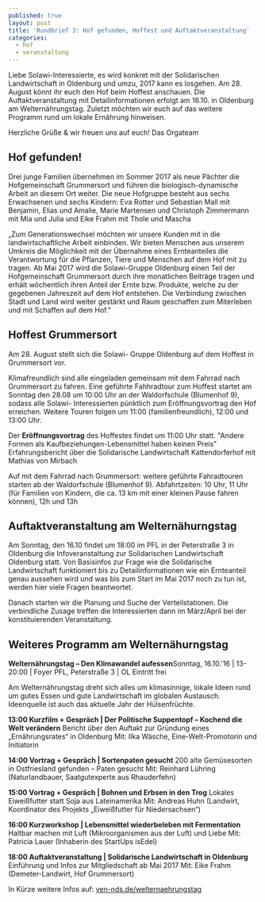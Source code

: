 ```yaml
---
published: true
layout: post
title: 'Rundbrief 3: Hof gefunden, Hoffest und Auftaktveranstaltung'
categories:
  - hof
  - veranstaltung
---
```

Liebe Solawi-Interessierte,
es wird konkret mit der Solidarischen Landwirtschaft in Oldenburg und umzu, 2017 kann es losgehen. Am 28. August könnt ihr euch den Hof beim Hoffest anschauen. Die Auftaktveranstaltung mit Detailinformationen erfolgt am 16.10. in Oldenburg am Welternährungstag. Zuletzt möchten wir euch auf das weitere Programm rund um lokale Ernährung hinweisen.

Herzliche Grüße & wir freuen uns auf euch!
Das Orgateam

## Hof gefunden!
Drei junge Familien übernehmen im Sommer 2017 als neue Pächter die Hofgemeinschaft Grummersort und führen die biologisch-dynamische Arbeit an diesem Ort weiter. Die neue Hofgruppe besteht aus sechs Erwachsenen und sechs Kindern: Eva Rotter und Sebastian Mall mit Benjamin, Elias und Amalie, Marie Martensen und Christoph Zimmermann mit Mia und Julia und Eike Frahm mit Thole und Mascha

„Zum Generationswechsel möchten wir unsere Kunden mit in die landwirtschaftliche Arbeit einbinden. Wir bieten Menschen aus unserem Umkreis die Möglichkeit mit der Übernahme eines Ernteanteiles die Verantwortung für die Pflanzen, Tiere und Menschen auf dem Hof mit zu tragen. Ab Mai 2017 wird die Solawi-Gruppe Oldenburg einen Teil der Hofgemeinschaft Grummersort durch ihre monatlichen Beiträge tragen und erhält wöchentlich ihren Anteil der Ernte bzw. Produkte, welche zu der gegebenen Jahreszeit auf dem Hof entstehen. Die Verbindung zwischen Stadt und Land wird weiter gestärkt und Raum geschaffen zum Miterleben und mit Schaffen auf dem Hof."
  
## Hoffest Grummersort
Am 28. August stellt sich die Solawi- Gruppe Oldenburg auf dem Hoffest in Grummersort vor.
 
Klimafreundlich sind alle eingeladen gemeinsam mit dem Fahrrad nach Grummersort zu fahren. Eine geführte Fahhradtour zum Hoffest startet am Sonntag den 28.08 um 10:00 Uhr an der Waldorfschule (Blumenhof 9), sodass alle Solawi- Interessierten pünktlich zum Eröffnungsvortrag den Hof erreichen. Weitere Touren folgen um 11:00 (familienfreundlich), 12:00 und 13:00 Uhr.
   
Der **Eröffnungsvortrag** des Hoffestes findet um 11:00 Uhr statt.
"Andere Formen als Kaufbeziehungen-Lebensmittel haben keinen Preis"
Erfahrungsbericht über die Solidarische Landwirtschaft Kattendorferhof mit Mathias von Mirbach
   
Auf mit dem Fahrrad nach Grummersort: weitere geführte Fahradtouren starten ab der Waldorfschule (Blumenhof 9).
Abfahrtzeiten: 10 Uhr, 11 Uhr (für Familien von Kindern, die ca. 13 km mit einer kleinen Pause fahren können), 12h und  13h

## Auftaktveranstaltung am Welternähurngstag
Am Sonntag, den 16.10 findet um 18:00 im PFL in der Peterstraße 3 in Oldenburg die Infoveranstaltung zur Solidarischen Landwirtschaft Oldenburg statt. Von Basisinfos zur Frage wie die Solidarische Landwirtschaft funktioniert bis zu Detailinformationen wie ein Ernteanteil genau aussehen wird und was bis zum Start im Mai 2017 noch zu tun ist, werden hier viele Fragen beantwortet.

Danach starten wir die Planung und Suche der Verteilstationen. Die verbindliche Zusage treffen die Interessierten dann im März/April bei der konstituierenden Veranstaltung.

## Weiteres Programm am Welternähurngstag
**Welternährungstag – Den Klimawandel aufessen**Sonntag, 16.10.'16  | 13-20:00  |  Foyer PFL, Peterstraße 3  | OL
Eintritt frei

Am Welternährungstag dreht sich alles um klimasinnige, lokale Ideen rund um gutes Essen und gute Landwirtschaft im globalen Austausch. Ideenquelle ist auch das aktuelle Jahr der Hülsenfrüchte.

**13:00 Kurzfilm + Gespräch  |  Der Politische Suppentopf – Kochend die Welt verändern**
Bericht über den Auftakt zur Gründung eines „Ernährungsrates“ in Oldenburg
Mit: Ilka Wäsche, Eine-Welt-Promotorin und Initiatorin

**14:00 Vortrag + Gespräch | Sortenpaten gesucht**
200 alte Gemüsesorten in Ostfriesland gefunden – Paten gesucht
Mit: Reinhard Lühring (Naturlandbauer, Saatgutexperte aus Rhauderfehn)

**15:00 Vortrag + Gespräch | Bohnen und Erbsen in den Trog**
Lokales Eiweißfutter statt Soja aus Lateinamerika
Mit: Andreas Huhn (Landwirt, Koordinator des Projekts „Eiweißfutter für Niedersachsen“)

**16:00 Kurzworkshop | Lebensmittel wiederbeleben mit Fermentation**
Haltbar machen mit Luft (Mikroorganismen aus der Luft) und Liebe
Mit: Patricia Lauer (Inhaberin des StartUps isEdel)

**18:00 Auftaktveranstaltung | Solidarische Landwirtschaft in Oldenburg**
Einführung und Infos zur Mitgliedschaft ab Mai 2017
Mit: Eike Frahm (Demeter-Landwirt, Hof Grummersort)

In Kürze weitere Infos auf: [ven-nds.de/welternaehrungstag](www.ven-nds.de/welternaehrungstag)
